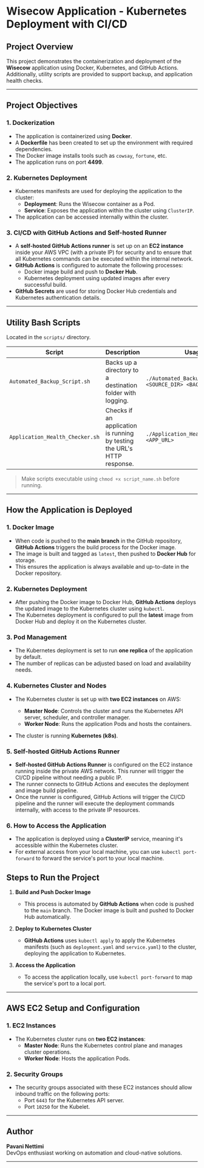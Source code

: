 # Wisecow Application - Kubernetes Deployment with CI/CD

## Project Overview

This project demonstrates the containerization and deployment of the **Wisecow** application using Docker, Kubernetes, and GitHub Actions. Additionally, utility scripts are provided to support backup, and application health checks.

---

## Project Objectives

### 1. **Dockerization**

- The application is containerized using **Docker**.
- A **Dockerfile** has been created to set up the environment with required dependencies.
- The Docker image installs tools such as `cowsay`, `fortune`, etc.
- The application runs on port **4499**.

### 2. **Kubernetes Deployment**

- Kubernetes manifests are used for deploying the application to the cluster:
  - **Deployment**: Runs the Wisecow container as a Pod.
  - **Service**: Exposes the application within the cluster using `ClusterIP`.
- The application can be accessed internally within the cluster.

### 3. **CI/CD with GitHub Actions and Self-hosted Runner**

- A **self-hosted GitHub Actions runner** is set up on an **EC2 instance** inside your AWS VPC (with a private IP) for security and to ensure that all Kubernetes commands can be executed within the internal network.
- **GitHub Actions** is configured to automate the following processes:
  - Docker image build and push to **Docker Hub**.
  - Kubernetes deployment using updated images after every successful build.
- **GitHub Secrets** are used for storing Docker Hub credentials and Kubernetes authentication details.

---

## Utility Bash Scripts

Located in the `scripts/` directory.

| Script | Description | Usage |
|-------|-------------|-------|
| `Automated_Backup_Script.sh` | Backs up a directory to a destination folder with logging. | `./Automated_Backup_Script.sh <SOURCE_DIR> <BACKUP_DEST>` |
| `Application_Health_Checker.sh` | Checks if an application is running by testing the URL's HTTP response. | `./Application_Health_Checker.sh <APP_URL>` |

> Make scripts executable using `chmod +x script_name.sh` before running.

---

## How the Application is Deployed

### 1. **Docker Image**

- When code is pushed to the **main branch** in the GitHub repository, **GitHub Actions** triggers the build process for the Docker image.
- The image is built and tagged as `latest`, then pushed to **Docker Hub** for storage.
- This ensures the application is always available and up-to-date in the Docker repository.

### 2. **Kubernetes Deployment**

- After pushing the Docker image to Docker Hub, **GitHub Actions** deploys the updated image to the Kubernetes cluster using `kubectl`.
- The Kubernetes deployment is configured to pull the **latest** image from Docker Hub and deploy it on the Kubernetes cluster.

### 3. **Pod Management**

- The Kubernetes deployment is set to run **one replica** of the application by default.
- The number of replicas can be adjusted based on load and availability needs.

### 4. **Kubernetes Cluster and Nodes**

- The Kubernetes cluster is set up with **two EC2 instances** on AWS:
  - **Master Node**: Controls the cluster and runs the Kubernetes API server, scheduler, and controller manager.
  - **Worker Node**: Runs the application Pods and hosts the containers.
  
- The cluster is running **Kubernetes (k8s)**.

### 5. **Self-hosted GitHub Actions Runner**

- **Self-hosted GitHub Actions Runner** is configured on the EC2 instance running inside the private AWS network. This runner will trigger the CI/CD pipeline without needing a public IP.
- The runner connects to GitHub Actions and executes the deployment and image build pipeline.
- Once the runner is configured, GitHub Actions will trigger the CI/CD pipeline and the runner will execute the deployment commands internally, with access to the private IP resources.

### 6. **How to Access the Application**

- The application is deployed using a **ClusterIP** service, meaning it's accessible within the Kubernetes cluster.
- For external access from your local machine, you can use `kubectl port-forward` to forward the service's port to your local machine.

## Steps to Run the Project

1. **Build and Push Docker Image**  
   - This process is automated by **GitHub Actions** when code is pushed to the `main` branch. The Docker image is built and pushed to Docker Hub automatically.

2. **Deploy to Kubernetes Cluster**
   - **GitHub Actions** uses `kubectl apply` to apply the Kubernetes manifests (such as `deployment.yaml` and `service.yaml`) to the cluster, deploying the application to Kubernetes.

3. **Access the Application**  
   - To access the application locally, use `kubectl port-forward` to map the service's port to a local port.

---

## AWS EC2 Setup and Configuration

### 1. **EC2 Instances**

- The Kubernetes cluster runs on **two EC2 instances**:
  - **Master Node**: Runs the Kubernetes control plane and manages cluster operations.
  - **Worker Node**: Hosts the application Pods.
 
### 2. **Security Groups**

- The security groups associated with these EC2 instances should allow inbound traffic on the following ports:
  - Port `6443` for the Kubernetes API server.
  - Port `10250` for the Kubelet.
 
---

## Author

**Pavani Nettimi**  
DevOps enthusiast working on automation and cloud-native solutions.

---
